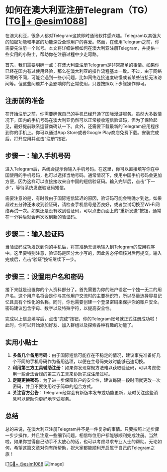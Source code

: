 # 如何在澳大利亚注册Telegram（TG）[[TG💪+ @esim1088](https://t.me/s/esim1088)]

在澳大利亚，很多人都对Telegram这款即时通讯软件感兴趣。Telegram以其强大的加密功能和丰富的功能深受全球用户的喜爱。然而，在使用Telegram之前，你需要先注册一个账号。本文将详细讲解如何在澳大利亚注册Telegram，并提供一些实用的小贴士，帮助你在注册过程中少走弯路。

首先，我们需要明确一点：在澳大利亚注册Telegram是非常简单的事情。如果你已经在国内有过使用经验，那么在澳大利亚的操作流程基本一致。不过，由于网络环境的不同，可能会遇到一些小问题，比如网络连接速度较慢或者某些链接无法访问等。但这些问题并不会影响你的正常使用，只要按照以下步骤操作即可。

## 注册前的准备

在开始注册之前，你需要确保自己的手机已经开通了国际漫游服务。虽然大多数情况下，国内的手机号码在澳大利亚仍然可以正常接收短信验证码，但为了保险起见，最好提前联系运营商确认一下。此外，还需要下载最新的Telegram应用程序到你的手机上。你可以通过App Store或者Google Play商店免费下载。安装完成后，打开应用并点击“注册”按钮。

## 步骤一：输入手机号码

进入Telegram后，系统会提示你输入手机号码。在这里，你可以直接填写你在中国使用的手机号码，也可以选择当地号码。通常情况下，使用中国手机号码会更加方便，因为这样可以直接接收来自中国的短信验证码。输入完毕后，点击“下一步”，等待系统发送验证码短信。

需要注意的是，有时候由于国际短信延迟的原因，验证码可能会稍晚才到达。如果超过五分钟还未收到验证码，请检查手机信号是否良好，或者尝试切换至Wi-Fi网络再试一次。如果还是没有收到验证码，可以点击页面上的“重新发送”按钮，通常在一分钟后就会再次收到新的验证码。

## 步骤二：输入验证码

当验证码成功发送到你的手机后，将其准确无误地输入到Telegram的应用程序中。这里要特别注意，验证码是区分大小写的，因此务必仔细核对后再提交。输入完成后，点击“验证”按钮继续下一步。

## 步骤三：设置用户名和密码

接下来就是设置你的个人资料部分了。首先需要为你的账户设定一个独一无二的用户名。这个用户名将会是你与其他用户交流时的主要标识符，所以尽量选择容易记忆且具有个性化的名称。同时，你也需要创建一个登录密码来保护你的账户安全。密码建议包含字母、数字以及特殊字符，以提高安全性。

完成以上信息填写后，点击“完成”按钮，你的Telegram账号就正式注册成功啦！此时，你可以开始添加好友、加入群组以及探索各种有趣的功能了。

## 实用小贴士

1. **多备几个备用号码**：由于国际短信可能存在不稳定的情况，建议事先准备好几个不同的手机号码作为备用选项，以便在主号码失效时能够迅速切换。
2. **利用第三方工具辅助注册**：如果你发现常规方法难以获取验证码，可以考虑使用一些合法合规的第三方工具来协助完成注册过程。
3. **定期更换密码**：为了进一步保障账户的安全性，建议每隔一段时间就更改一次密码，并且不要使用过于简单的组合方式。
4. **关注官方公告**：Telegram经常会有新版本发布或功能更新，及时关注这些消息可以帮助你更好地享受服务。

## 总结

总的来说，在澳大利亚注册Telegram并不是一件复杂的事情。只要按照上述步骤一步步操作，并且注意一些细节问题，相信每位用户都能够顺利完成注册。当然啦，如果你觉得自己动手不太放心的话，也可以考虑寻求专业人士的帮助。无论如何，希望这篇文章对你有所帮助，祝大家都能顺利开启属于自己的Telegram之旅！

[[TG💪+ @esim1088](https://t.me/s/esim1088) ![Image](https://i.postimg.cc/4NQfJmqS/Snipaste-2025-05-13-00-14-12.png)]